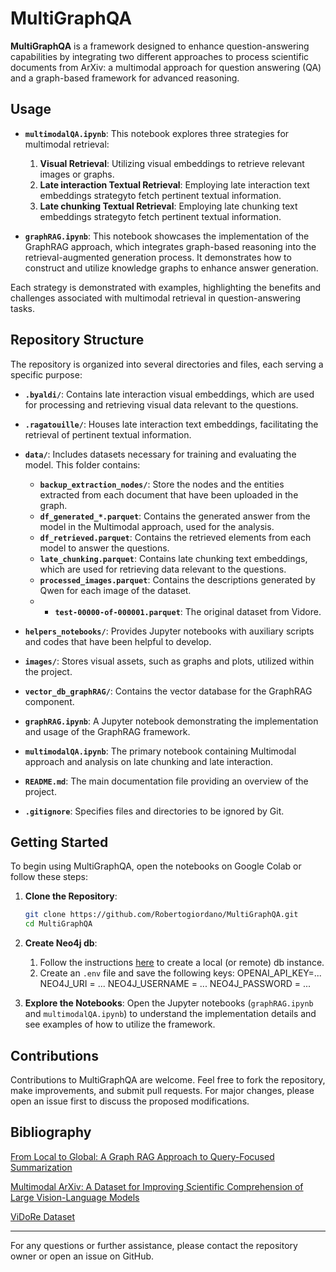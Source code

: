 # MultiGraphQA

**MultiGraphQA** is a framework designed to enhance question-answering capabilities by integrating two different approaches to process scientific documents from ArXiv: a multimodal approach for question answering (QA) and a graph-based framework for advanced reasoning.

## Usage

- **`multimodalQA.ipynb`**: This notebook explores three strategies for multimodal retrieval:
  1. **Visual Retrieval**: Utilizing visual embeddings to retrieve relevant images or graphs.
  2. **Late interaction Textual Retrieval**: Employing late interaction text embeddings strategyto fetch pertinent textual information.
  3. **Late chunking Textual Retrieval**: Employing late chunking text embeddings strategyto fetch pertinent textual information.

- **`graphRAG.ipynb`**: This notebook showcases the implementation of the GraphRAG approach, which integrates graph-based reasoning into the retrieval-augmented generation process. It demonstrates how to construct and utilize knowledge graphs to enhance answer generation.

Each strategy is demonstrated with examples, highlighting the benefits and challenges associated with multimodal retrieval in question-answering tasks.

## Repository Structure

The repository is organized into several directories and files, each serving a specific purpose:

- **`.byaldi/`**: Contains late interaction visual embeddings, which are used for processing and retrieving visual data relevant to the questions.

- **`.ragatouille/`**: Houses late interaction text embeddings, facilitating the retrieval of pertinent textual information.

- **`data/`**: Includes datasets necessary for training and evaluating the model. This folder contains:
  - **`backup_extraction_nodes/`**: Store the nodes and the entities extracted from each document that have been uploaded in the graph.
  - **`df_generated_*.parquet`**: Contains the generated answer from the model in the Multimodal approach, used for the analysis.
  - **`df_retrieved.parquet`**: Contains the retrieved elements from each model to answer the questions.
  - **`late_chunking.parquet`**: Contains late chunking text embeddings, which are used for retrieving data relevant to the questions.
  - **`processed_images.parquet`**: Contains the descriptions generated by Qwen for each image of the dataset.
  - - **`test-00000-of-000001.parquet`**: The original dataset from Vidore.

- **`helpers_notebooks/`**: Provides Jupyter notebooks with auxiliary scripts and codes that have been helpful to develop.

- **`images/`**: Stores visual assets, such as graphs and plots, utilized within the project.

- **`vector_db_graphRAG/`**: Contains the vector database for the GraphRAG component.

- **`graphRAG.ipynb`**: A Jupyter notebook demonstrating the implementation and usage of the GraphRAG framework.

- **`multimodalQA.ipynb`**: The primary notebook containing Multimodal approach and analysis on late chunking and late interaction.

- **`README.md`**: The main documentation file providing an overview of the project.

- **`.gitignore`**: Specifies files and directories to be ignored by Git.

## Getting Started

To begin using MultiGraphQA, open the notebooks on Google Colab or follow these steps:

1. **Clone the Repository**:
   ```bash
   git clone https://github.com/Robertogiordano/MultiGraphQA.git
   cd MultiGraphQA
   ```

2. **Create Neo4j db**:
   1. Follow the instructions [here](https://neo4j.com/product/auradb/?ref=neo4j-home-hero) to create a local (or remote) db instance.
   2. Create an `.env` file and save the following keys:
    OPENAI_API_KEY=...
    NEO4J_URI = ...
    NEO4J_USERNAME = ...
    NEO4J_PASSWORD = ...


3. **Explore the Notebooks**:
   Open the Jupyter notebooks (`graphRAG.ipynb` and `multimodalQA.ipynb`) to understand the implementation details and see examples of how to utilize the framework.


## Contributions

Contributions to MultiGraphQA are welcome. Feel free to fork the repository, make improvements, and submit pull requests. For major changes, please open an issue first to discuss the proposed modifications.

## Bibliography

[From Local to Global: A Graph RAG Approach to Query-Focused Summarization](https://arxiv.org/abs/2404.16130) 

[Multimodal ArXiv: A Dataset for Improving Scientific Comprehension of Large Vision-Language Models](https://arxiv.org/abs/2403.00231)

[ViDoRe Dataset](https://huggingface.co/datasets/vidore/arxivqa_test_subsampled)

---

For any questions or further assistance, please contact the repository owner or open an issue on GitHub. 